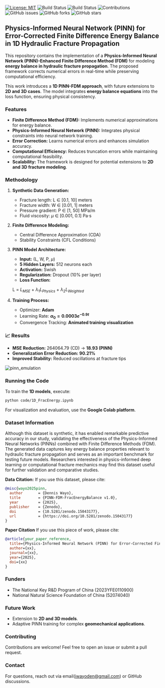 [![License: MIT](https://img.shields.io/badge/License-MIT-yellow.svg)](https://opensource.org/licenses/MIT)
![Build Status](https://img.shields.io/badge/PINN-yes-green)
![Build Status](https://img.shields.io/badge/FDM-yes-blue)
![Contributions](https://img.shields.io/badge/contributions-welcome-gold)
![GitHub issues](https://img.shields.io/github/issues/DennisWayo/PINN-FDM-FracEnergyBalance)
![GitHub forks](https://img.shields.io/github/forks/DennisWayo/PINN-FDM-FracEnergyBalance)
![GitHub stars](https://img.shields.io/github/stars/DennisWayo/PINN-FDM-FracEnergyBalance)


## Physics-Informed Neural Network (PINN) for Error-Corrected Finite Difference Energy Balance in 1D Hydraulic Fracture Propagation

This repository contains the implementation of a **Physics-Informed Neural Network (PINN)-Enhanced Finite Difference Method (FDM)** for modeling **energy balance in hydraulic fracture propagation**. The proposed framework corrects numerical errors in real-time while preserving computational efficiency.

This work introduces a **1D PINN-FDM approach**, with future extensions to **2D and 3D cases**. The model integrates **energy balance equations** into the loss function, ensuring physical consistency.


### Features
- **Finite Difference Method (FDM):** Implements numerical approximations for energy balance.
- **Physics-Informed Neural Network (PINN):** Integrates physical constraints into neural network training.
- **Error Correction:** Learns numerical errors and enhances simulation accuracy.
- **Computational Efficiency:** Reduces truncation errors while maintaining computational feasibility.
- **Scalability:** The framework is designed for potential extensions to **2D and 3D fracture modeling**.


### Methodology
1. **Synthetic Data Generation:** 
   - Fracture length: L $\in$ [0.1, 10] meters
   - Fracture width:  W $\in$ [0.01, 1] meters
   - Pressure gradient: P $\in$ [1, 50] MPa/m
   - Fluid viscosity: $\mu$ $\in$ [0.001, 0.1] Pa·s

2. **Finite Difference Modeling:**
   - Central Difference Approximation (CDA)
   - Stability Constraints (CFL Conditions)

3. **PINN Model Architecture:**
   - **Input:** (L, W, P, $\mu$)
   - **5 Hidden Layers:** 512 neurons each
   - **Activation:** Swish
   - **Regularization:** Dropout (10% per layer)
   - **Loss Function:** 
     
   L = $L_{MSE}$ + $\lambda_1 L_{Physics}$ + $\lambda_2 L_{Weighted}$
     

4. **Training Process:**
   - Optimizer: **Adam**
   - Learning Rate: **$\alpha_0 = 0.0003 e^{-0.9t}$**
   - Convergence Tracking: **Animated training visualization**
  

### 📈 Results
- **MSE Reduction:** 264064.79 (CD) → **18.93 (PINN)**
- **Generalization Error Reduction:** **90.21%**
- **Improved Stability:** Reduced oscillations at fracture tips

![pinn_emulation](https://github.com/user-attachments/assets/7e57081e-b747-4e18-a13e-0787b3b2f80e)


### Running the Code
To train the **1D models**, execute:

```bash
python code/1D_FracEnergy.ipynb
```
For visualization and evaluation, use the **Google Colab platform**.

### Dataset Information
Although this dataset is synthetic, it has enabled remarkable predictive accuracy in our study, validating the effectiveness of the Physics-Informed Neural Networks (PINNs) combined with Finite Difference Methods (FDM). The generated data captures key energy balance properties relevant to hydraulic fracture propagation and serves as an important benchmark for testing future models. Researchers interested in physics-informed deep learning or computational fracture mechanics may find this dataset useful for further validation and comparative studies.

**Data Citation:**
If you use this dataset, please cite:

``` bibtex
@misc{wayo2025pinn,
  author       = {Dennis Wayo},
  title        = {PINN-FDM-FracEnergyBalance v1.0},
  year         = {2025},
  publisher    = {Zenodo},
  doi          = {10.5281/zenodo.15043177},
  url          = {https://doi.org/10.5281/zenodo.15043177}
}
````

**Paper Citation**
If you use this piece of work, please cite:

```bibtex
@article{your_paper_reference,
  title={Physics-Informed Neural Network (PINN) for Error-Corrected Finite Difference Energy Balance in 1D Hydraulic Fracture Propagation},
  author={xx},
  journal={xx},
  year={2025},
  doi={xx}
}
```

### Funders
- The National Key R\&D Program of China (2023YFE0110900)
- National Natural Science Foundation of China (52074040)

### Future Work
- Extension to **2D and 3D models**.
- Adaptive PINN training for complex **geomechanical applications**.

### Contributing
Contributions are welcome! Feel free to open an issue or submit a pull request.

### Contact
For questions, reach out via email(iwayoden@gmail.com) or GitHub discussions.

